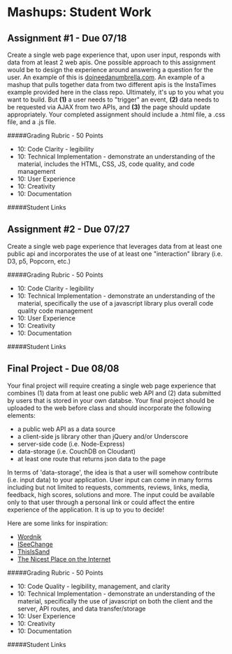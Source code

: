Mashups: Student Work
===============================

Assignment #1 - Due 07/18
-------------------------
Create a single web page experience that, upon user input, responds with data from at least 2 web apis. One possible approach to this assignment would be to design the experience around answering a question for the user. An example of this is [doineedanumbrella.com](http://doineedanumbrella.com/). An example of a mashup that pulls together data from two different apis is the InstaTimes example provided here in the class repo. Ultimately, it's up to you what you want to build. But **(1)** a user needs to "trigger" an event, **(2)** data needs to be requested via AJAX from two APIs, and **(3)** the page should update appropriately. Your completed assignment should include a .html file, a .css file, and a .js file. 

#####Grading Rubric - 50 Points
* 10: Code Clarity - legibility
* 10: Technical Implementation - demonstrate an understanding of the material, includes the HTML, CSS, JS, code quality, and code management
* 10: User Experience
* 10: Creativity
* 10: Documentation

#####Student Links

Assignment #2 - Due 07/27
-------------------------
Create a single web page experience that leverages data from at least one public api and incorporates the use of at least one "interaction" library (i.e. D3, p5, Popcorn, etc.)

#####Grading Rubric - 50 Points
* 10: Code Clarity - legibility
* 10: Technical Implementation - demonstrate an understanding of the material, specifically the use of a javascript library plus overall code quality code management
* 10: User Experience
* 10: Creativity
* 10: Documentation

#####Student Links

Final Project - Due 08/08
-------------------------
Your final project will require creating a single web page experience that combines (1) data from at least one public web API and (2) data submitted by users that is stored in your own databse. Your final project should be uploaded to the web before class and should incorporate the following elements:  
* a public web API as a data source
* a client-side js library other than jQuery and/or Underscore
* server-side code (i.e. Node-Express)
* data-storage (i.e. CouchDB on Cloudant)
* at least one route that returns json data to the page  

In terms of 'data-storage', the idea is that a user will somehow contribute (i.e. input data) to your application. User input can come in many forms including but not limited to requests, comments, reviews, links, media, feedback, high scores, solutions and more. The input could be available only to that user through a personal link or could affect the entire experience of the application. It is up to you to decide! 

Here are some links for inspiration:  
* [Wordnik](https://www.wordnik.com/)
* [ISeeChange](https://www.iseechange.org/)
* [ThisIsSand](http://thisissand.com/)
* [The Nicest Place on the Internet](http://thenicestplaceontheinter.net/)  

#####Grading Rubric - 50 Points
* 10: Code Quality - legibility, management, and clarity
* 10: Technical Implementation - demonstrate an understanding of the material, specifically the use of javascript on both the client and the server, API routes, and data transfer/storage 
* 10: User Experience
* 10: Creativity 
* 10: Documentation

#####Student Links





